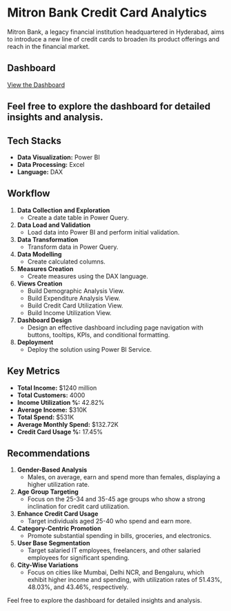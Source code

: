 # Mitron Bank Credit Card Analytics

Mitron Bank, a legacy financial institution headquartered in Hyderabad, aims to introduce a new line of credit cards to broaden its product offerings and reach in the financial market.

## Dashboard

[View the Dashboard](https://app.powerbi.com/view?r=eyJrIjoiY2I5MTZhZmItMjQzMi00ODZhLTlhYmYtNzkwZWMxNTJkYWUxIiwidCI6ImM2ZTU0OWIzLTVmNDUtNDAzMi1hYWU5LWQ0MjQ0ZGM1YjJjNCJ9)

Feel free to explore the dashboard for detailed insights and analysis.
---

## Tech Stacks
- **Data Visualization:** Power BI
- **Data Processing:** Excel
- **Language:** DAX

## Workflow

1. **Data Collection and Exploration**
   - Create a date table in Power Query.
2. **Data Load and Validation**
   - Load data into Power BI and perform initial validation.
3. **Data Transformation**
   - Transform data in Power Query.
4. **Data Modelling**
   - Create calculated columns.
5. **Measures Creation**
   - Create measures using the DAX language.
6. **Views Creation**
   - Build Demographic Analysis View.
   - Build Expenditure Analysis View.
   - Build Credit Card Utilization View.
   - Build Income Utilization View.
7. **Dashboard Design**
   - Design an effective dashboard including page navigation with buttons, tooltips, KPIs, and conditional formatting.
8. **Deployment**
   - Deploy the solution using Power BI Service.

## Key Metrics

- **Total Income:** $1240 million
- **Total Customers:** 4000
- **Income Utilization %:** 42.82%
- **Average Income:** $310K
- **Total Spend:** $531K
- **Average Monthly Spend:** $132.72K
- **Credit Card Usage %:** 17.45%

## Recommendations

1. **Gender-Based Analysis**
   - Males, on average, earn and spend more than females, displaying a higher utilization rate.
2. **Age Group Targeting**
   - Focus on the 25-34 and 35-45 age groups who show a strong inclination for credit card utilization.
3. **Enhance Credit Card Usage**
   - Target individuals aged 25-40 who spend and earn more.
4. **Category-Centric Promotion**
   - Promote substantial spending in bills, groceries, and electronics.
5. **User Base Segmentation**
   - Target salaried IT employees, freelancers, and other salaried employees for significant spending.
6. **City-Wise Variations**
   - Focus on cities like Mumbai, Delhi NCR, and Bengaluru, which exhibit higher income and spending, with utilization rates of 51.43%, 48.03%, and 43.46%, respectively.


Feel free to explore the dashboard for detailed insights and analysis.
